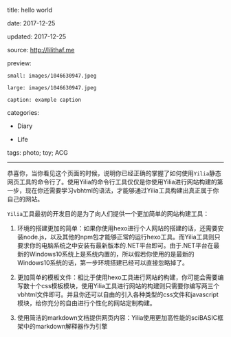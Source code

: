 title: hello world
date: 2017-12-25
updated: 2017-12-25
source: http://lilithaf.me
preview: 
    small: images/1046630947.jpeg
    large: images/1046630947.jpeg
    caption: example caption
categories:
   - Diary
   - Life
tags: photo; toy; ACG
---

恭喜你，当你看见这个页面的时候，说明你已经正确的掌握了如何使用``Yilia``静态网页工具的命令行了。使用Yilia的命令行工具仅仅是你使用Yilia进行网站构建的第一步，现在你还需要学习vbhtml的语法，才能够通过Yilia工具构建出真正属于你自己的网站。

``Yilia``工具最初的开发目的是为了向人们提供一个更加简单的网站构建工具：

1. 环境的搭建更加的简单：如果你使用hexo进行个人网站的搭建的话，还需要安装node.js，以及其他的npm包才能够正常的运行hexo工具。而Yilia工具则只要求你的电脑系统之中安装有最新版本的.NET平台即可。由于.NET平台在最新的Windows10系统上是系统内置的，所以假若你使用的是最新的Windows10系统的话，第一步环境搭建已经可以直接忽略掉了。
2. 更加简单的模板文件：相比于使用hexo工具进行网站的构建，你可能会需要编写数十个css模板模块，使用Yilia工具进行网站的构建则只需要你编写两三个vbhtml文件即可。并且你还可以自由的引入各种类型的css文件和javascript模块，给你充分的自由进行个性化的网站定制构建。
3. 使用简洁的markdown文档提供网页内容：Yilia使用更加高性能的sciBASIC框架中的markdown解释器作为引擎
